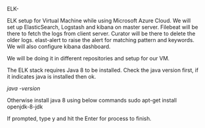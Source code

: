 ELK-

ELK setup for Virtual Machine while using Microsoft Azure Cloud. We will set up ElasticSearch, Logstash and kibana on master server. Filebeat will be there to fetch the logs from client server. Curator will be there to delete the older logs. elast-alert to raise the alert for matching pattern and keywords. We will also configure kibana dashboard.

We will be doing it in different repositories and setup for our VM. 



The ELK stack requires Java 8 to be installed. Check the java version first, if it indicates java is installed then ok.  

*java -version*

Otherwise install java 8 using below commands
 sudo apt-get install openjdk-8-jdk

If prompted, type y and hit the Enter for process to finish. 
